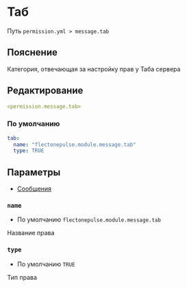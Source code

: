 # Таб
Путь `permission.yml > message.tab`

## Пояснение
Категория, отвечающая за настройку прав у Таба сервера

## Редактирование
```yaml
<permission.message.tab>
```

### По умолчанию
```yaml
tab:
  name: "flectonepulse.module.message.tab"
  type: TRUE
```

## Параметры

- [Сообщения](/ru/message/tab/)

### `name`
- По умолчанию `flectonepulse.module.message.tab`

Название права

### `type`
- По умолчанию `TRUE`

Тип права

<!--@include: @/ru/parts/permission.md-->

